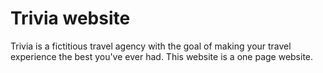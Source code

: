 # Trivia website
 Trivia is a fictitious travel agency with the goal of making your travel experience the best you've ever had. This website is a one page website.
